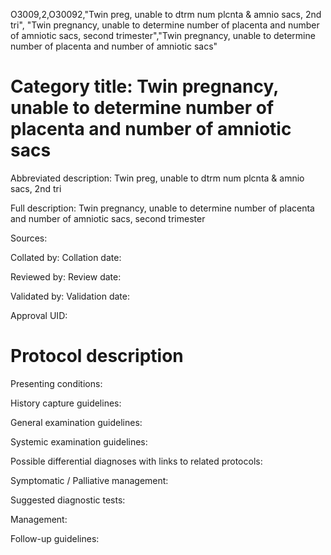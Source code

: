 O3009,2,O30092,"Twin preg, unable to dtrm num plcnta & amnio sacs, 2nd tri", "Twin pregnancy, unable to determine number of placenta and number of amniotic sacs, second trimester","Twin pregnancy, unable to determine number of placenta and number of amniotic sacs"
# Category title: Twin pregnancy, unable to determine number of placenta and number of amniotic sacs

Abbreviated description: Twin preg, unable to dtrm num plcnta & amnio sacs, 2nd tri

Full description: Twin pregnancy, unable to determine number of placenta and number of amniotic sacs, second trimester

Sources:

Collated by:
Collation date:

Reviewed by:
Review date:

Validated by:
Validation date:

Approval UID:

# Protocol description

Presenting conditions:

History capture guidelines:

General examination guidelines:

Systemic examination guidelines:

Possible differential diagnoses with links to related protocols:

Symptomatic / Palliative management:

Suggested diagnostic tests:

Management:

Follow-up guidelines:

